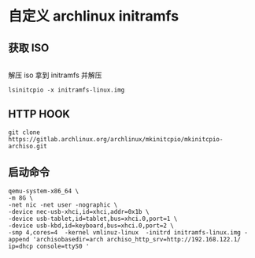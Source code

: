 # 自定义 archlinux initramfs

## 获取 ISO
```

```

解压 iso
拿到 initramfs 并解压
```
lsinitcpio -x initramfs-linux.img
```

## HTTP HOOK
```
git clone https://gitlab.archlinux.org/archlinux/mkinitcpio/mkinitcpio-archiso.git
```

## 启动命令
```
qemu-system-x86_64 \
-m 8G \
-net nic -net user -nographic \
-device nec-usb-xhci,id=xhci,addr=0x1b \
-device usb-tablet,id=tablet,bus=xhci.0,port=1 \
-device usb-kbd,id=keyboard,bus=xhci.0,port=2 \
-smp 4,cores=4  -kernel vmlinuz-linux  -initrd initramfs-linux.img -append 'archisobasedir=arch archiso_http_srv=http://192.168.122.1/  ip=dhcp console=ttyS0 '
```
